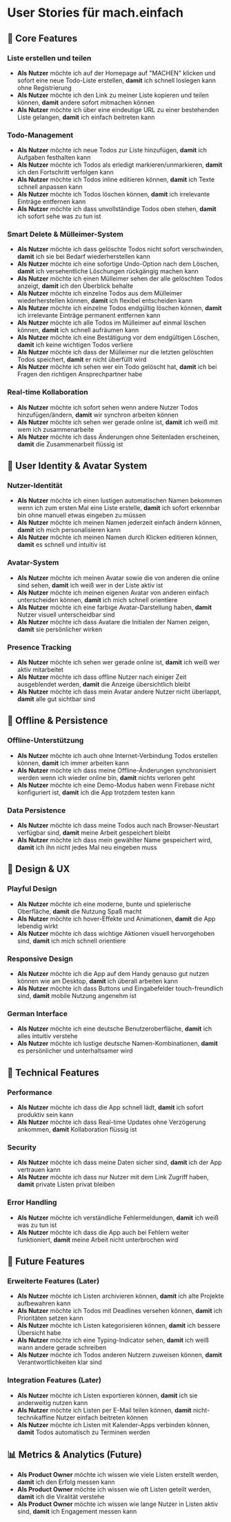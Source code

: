 # User Stories für mach.einfach

## 🎯 Core Features

### Liste erstellen und teilen
- **Als Nutzer** möchte ich auf der Homepage auf "MACHEN" klicken und sofort eine neue Todo-Liste erstellen, **damit** ich schnell loslegen kann ohne Registrierung
- **Als Nutzer** möchte ich den Link zu meiner Liste kopieren und teilen können, **damit** andere sofort mitmachen können
- **Als Nutzer** möchte ich über eine eindeutige URL zu einer bestehenden Liste gelangen, **damit** ich einfach beitreten kann

### Todo-Management
- **Als Nutzer** möchte ich neue Todos zur Liste hinzufügen, **damit** ich Aufgaben festhalten kann
- **Als Nutzer** möchte ich Todos als erledigt markieren/unmarkieren, **damit** ich den Fortschritt verfolgen kann
- **Als Nutzer** möchte ich Todos inline editieren können, **damit** ich Texte schnell anpassen kann
- **Als Nutzer** möchte ich Todos löschen können, **damit** ich irrelevante Einträge entfernen kann
- **Als Nutzer** möchte ich dass unvollständige Todos oben stehen, **damit** ich sofort sehe was zu tun ist

### Smart Delete & Mülleimer-System
- **Als Nutzer** möchte ich dass gelöschte Todos nicht sofort verschwinden, **damit** ich sie bei Bedarf wiederherstellen kann
- **Als Nutzer** möchte ich eine sofortige Undo-Option nach dem Löschen, **damit** ich versehentliche Löschungen rückgängig machen kann
- **Als Nutzer** möchte ich einen Mülleimer sehen der alle gelöschten Todos anzeigt, **damit** ich den Überblick behalte
- **Als Nutzer** möchte ich einzelne Todos aus dem Mülleimer wiederherstellen können, **damit** ich flexibel entscheiden kann
- **Als Nutzer** möchte ich einzelne Todos endgültig löschen können, **damit** ich irrelevante Einträge permanent entfernen kann
- **Als Nutzer** möchte ich alle Todos im Mülleimer auf einmal löschen können, **damit** ich schnell aufräumen kann
- **Als Nutzer** möchte ich eine Bestätigung vor dem endgültigen Löschen, **damit** ich keine wichtigen Todos verliere
- **Als Nutzer** möchte ich dass der Mülleimer nur die letzten gelöschten Todos speichert, **damit** er nicht überfüllt wird
- **Als Nutzer** möchte ich sehen wer ein Todo gelöscht hat, **damit** ich bei Fragen den richtigen Ansprechpartner habe

### Real-time Kollaboration
- **Als Nutzer** möchte ich sofort sehen wenn andere Nutzer Todos hinzufügen/ändern, **damit** wir synchron arbeiten können
- **Als Nutzer** möchte ich sehen wer gerade online ist, **damit** ich weiß mit wem ich zusammenarbeite
- **Als Nutzer** möchte ich dass Änderungen ohne Seitenladen erscheinen, **damit** die Zusammenarbeit flüssig ist

## 👤 User Identity & Avatar System

### Nutzer-Identität
- **Als Nutzer** möchte ich einen lustigen automatischen Namen bekommen wenn ich zum ersten Mal eine Liste erstelle, **damit** ich sofort erkennbar bin ohne manuell etwas eingeben zu müssen
- **Als Nutzer** möchte ich meinen Namen jederzeit einfach ändern können, **damit** ich mich personalisieren kann
- **Als Nutzer** möchte ich meinen Namen durch Klicken editieren können, **damit** es schnell und intuitiv ist

### Avatar-System
- **Als Nutzer** möchte ich meinen Avatar sowie die von anderen die online sind sehen, **damit** ich weiß wer in der Liste aktiv ist
- **Als Nutzer** möchte ich meinen eigenen Avatar von anderen einfach unterscheiden können, **damit** ich mich schnell orientiere
- **Als Nutzer** möchte ich eine farbige Avatar-Darstellung haben, **damit** Nutzer visuell unterscheidbar sind
- **Als Nutzer** möchte ich dass Avatare die Initialen der Namen zeigen, **damit** sie persönlicher wirken

### Presence Tracking
- **Als Nutzer** möchte ich sehen wer gerade online ist, **damit** ich weiß wer aktiv mitarbeitet
- **Als Nutzer** möchte ich dass offline Nutzer nach einiger Zeit ausgeblendet werden, **damit** die Anzeige übersichtlich bleibt
- **Als Nutzer** möchte ich dass mein Avatar andere Nutzer nicht überlappt, **damit** alle gut sichtbar sind

## 💾 Offline & Persistence

### Offline-Unterstützung
- **Als Nutzer** möchte ich auch ohne Internet-Verbindung Todos erstellen können, **damit** ich immer arbeiten kann
- **Als Nutzer** möchte ich dass meine Offline-Änderungen synchronisiert werden wenn ich wieder online bin, **damit** nichts verloren geht
- **Als Nutzer** möchte ich eine Demo-Modus haben wenn Firebase nicht konfiguriert ist, **damit** ich die App trotzdem testen kann

### Data Persistence
- **Als Nutzer** möchte ich dass meine Todos auch nach Browser-Neustart verfügbar sind, **damit** meine Arbeit gespeichert bleibt
- **Als Nutzer** möchte ich dass mein gewählter Name gespeichert wird, **damit** ich ihn nicht jedes Mal neu eingeben muss

## 🎨 Design & UX

### Playful Design
- **Als Nutzer** möchte ich eine moderne, bunte und spielerische Oberfläche, **damit** die Nutzung Spaß macht
- **Als Nutzer** möchte ich hover-Effekte und Animationen, **damit** die App lebendig wirkt
- **Als Nutzer** möchte ich dass wichtige Aktionen visuell hervorgehoben sind, **damit** ich mich schnell orientiere

### Responsive Design
- **Als Nutzer** möchte ich die App auf dem Handy genauso gut nutzen können wie am Desktop, **damit** ich überall arbeiten kann
- **Als Nutzer** möchte ich dass Buttons und Eingabefelder touch-freundlich sind, **damit** mobile Nutzung angenehm ist

### German Interface
- **Als Nutzer** möchte ich eine deutsche Benutzeroberfläche, **damit** ich alles intuitiv verstehe
- **Als Nutzer** möchte ich lustige deutsche Namen-Kombinationen, **damit** es persönlicher und unterhaltsamer wird

## 🔧 Technical Features

### Performance
- **Als Nutzer** möchte ich dass die App schnell lädt, **damit** ich sofort produktiv sein kann
- **Als Nutzer** möchte ich dass Real-time Updates ohne Verzögerung ankommen, **damit** Kollaboration flüssig ist

### Security
- **Als Nutzer** möchte ich dass meine Daten sicher sind, **damit** ich der App vertrauen kann
- **Als Nutzer** möchte ich dass nur Nutzer mit dem Link Zugriff haben, **damit** private Listen privat bleiben

### Error Handling
- **Als Nutzer** möchte ich verständliche Fehlermeldungen, **damit** ich weiß was zu tun ist
- **Als Nutzer** möchte ich dass die App auch bei Fehlern weiter funktioniert, **damit** meine Arbeit nicht unterbrochen wird

## 🚀 Future Features

### Erweiterte Features (Later)
- **Als Nutzer** möchte ich Listen archivieren können, **damit** ich alte Projekte aufbewahren kann
- **Als Nutzer** möchte ich Todos mit Deadlines versehen können, **damit** ich Prioritäten setzen kann
- **Als Nutzer** möchte ich Listen kategorisieren können, **damit** ich bessere Übersicht habe
- **Als Nutzer** möchte ich eine Typing-Indicator sehen, **damit** ich weiß wann andere gerade schreiben
- **Als Nutzer** möchte ich Todos anderen Nutzern zuweisen können, **damit** Verantwortlichkeiten klar sind

### Integration Features (Later)
- **Als Nutzer** möchte ich Listen exportieren können, **damit** ich sie anderweitig nutzen kann
- **Als Nutzer** möchte ich Listen per E-Mail teilen können, **damit** nicht-technikaffine Nutzer einfach beitreten können
- **Als Nutzer** möchte ich Listen mit Kalender-Apps verbinden können, **damit** Todos automatisch zu Terminen werden

## 📊 Metrics & Analytics (Future)
- **Als Product Owner** möchte ich wissen wie viele Listen erstellt werden, **damit** ich den Erfolg messen kann
- **Als Product Owner** möchte ich wissen wie oft Listen geteilt werden, **damit** ich die Viralität verstehe
- **Als Product Owner** möchte ich wissen wie lange Nutzer in Listen aktiv sind, **damit** ich Engagement messen kann